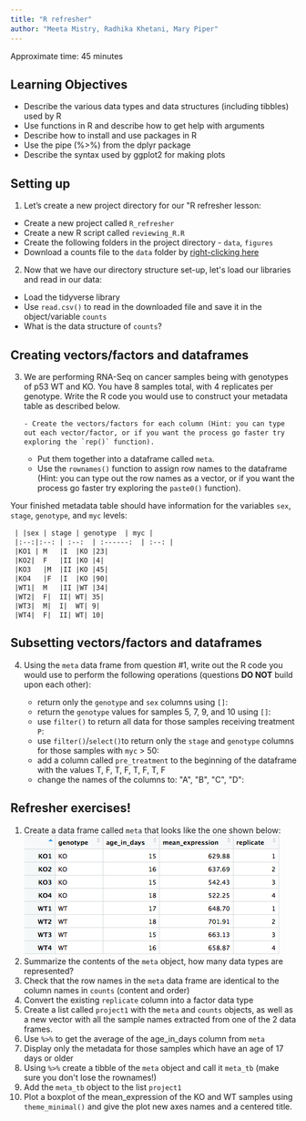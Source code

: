```yaml
---
title: "R refresher"
author: "Meeta Mistry, Radhika Khetani, Mary Piper"
---
```


Approximate time: 45 minutes

## Learning Objectives

* Describe the various data types and data structures (including tibbles) used by R
* Use functions in R and describe how to get help with arguments
* Describe how to install and use packages in R
* Use the pipe (%>%) from the dplyr package
* Describe the syntax used by ggplot2 for making plots

## Setting up

1. Let’s create a new project directory for our "R refresher lesson:
  
  - Create a new project called `R_refresher`
  - Create a new R script called `reviewing_R.R`
  - Create the following folders in the project directory - `data`, `figures`
  - Download a counts file to the `data` folder by [right-clicking here](https://github.com/hbctraining/DGE_workshop_salmon/blob/master/data/raw_counts_mouseKO.csv?raw=true)

2. Now that we have our directory structure set-up, let's load our libraries and read in our data:

  - Load the tidyverse library
  - Use `read.csv()` to read in the downloaded file and save it in the object/variable `counts`
  - What is the data structure of `counts`?

## Creating vectors/factors and dataframes

3. We are performing RNA-Seq on cancer samples being with genotypes of p53 WT and KO. You have 8 samples total, with 4 replicates per genotype. Write the R code you would use to construct your metadata table as described below.  

       - Create the vectors/factors for each column (Hint: you can type out each vector/factor, or if you want the process go faster try exploring the `rep()` function).
     - Put them together into a dataframe called `meta`.
     - Use the `rownames()` function to assign row names to the dataframe (Hint: you can type out the row names as a vector, or if you want the process go faster try exploring the `paste0()` function).
     
Your finished metadata table should have information for the variables `sex`, `stage`, `genotype`, and `myc` levels: 

     | |sex	| stage	| genotype	| myc |
     |:--:|:--: | :--:	| :------:	| :--: |
     |KO1 |	M	|I	|KO	|23|
     |KO2|	F	|II	|KO	|4|
     |KO3	|M	|II	|KO	|45|
     |KO4	|F	|I	|KO	|90|
     |WT1|	M	|II	|WT	|34|
     |WT2|	F|	II|	WT|	35|
     |WT3|	M|	I|	WT|	9|
     |WT4|	F|	II|	WT|	10|

## Subsetting vectors/factors and dataframes

4. Using the `meta` data frame from question #1, write out the R code you would use to perform the following operations (questions **DO NOT** build upon each other):

     - return only the `genotype` and `sex` columns using `[]`:
     - return the `genotype` values for samples 5, 7, 9, and 10 using `[]`:
     - use `filter()` to return all data for those samples receiving treatment `P`:
     - use `filter()`/`select()`to return only the `stage` and `genotype` columns for those samples with `myc` > 50:
     - add a column called `pre_treatment` to the beginning of the dataframe with the values T, F, T, F, T, F, T, F 
     - change the names of the columns to: "A", "B", "C", "D":

     
## Refresher exercises!



1. Create a data frame called `meta` that looks like the one shown below:  <img src="../img/refresher_meta1.png">
1. Summarize the contents of the `meta` object, how many data types are represented?
1. Check that the row names in the `meta` data frame are identical to the column names in `counts` (content and order)
1. Convert the existing `replicate` column into a factor data type
1. Create a list called `project1` with the `meta` and `counts` objects, as well as a new vector with all the sample names extracted from one of the 2 data frames.
1. Use `%>%` to get the average of the age_in_days column from `meta`
1. Display only the metadata for those samples which have an age of 17 days or older
1. Using `%>%` create a tibble of the `meta` object and call it `meta_tb` (make sure you don't lose the rownames!)
1. Add the `meta_tb` object to the list `project1`
1. Plot a boxplot of the mean_expression of the KO and WT samples using `theme_minimal()` and give the plot new axes names and a centered title.


